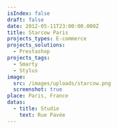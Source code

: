 ```yaml
---
isIndex: false
draft: false
date: 2012-05-11T23:00:00.000Z
title: Starcow Paris
projects_types: E-commerce
projects_solutions:
  - Prestashop
projects_tags:
  - Smarty
  - Stylus
image:
  src: /images/uploads/starcow.png
  screenshot: true
place: Paris, France
datas:
  - title: Studio
    text: Rue Pavée
---
```

